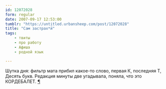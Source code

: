 ```yaml
---
id: 12072028
form: regular
date: 2007-09-17 12:53:00
tumblr: "https://untitled.urbansheep.com/post/12072028"
title: "Сам застрах*й"
tags:
    - твиты
    - про работу
    - Афиша
    - родной язык

---
```


<p>Шутка дня: фильтр мата прибил какое-то слово, первая К, последняя Т, Десять букв. Редакция минуты две угадывала, поняла, что это КОРДЕБАЛЕТ. <a href="http://twitter.com/urbansheep/statuses/273889022">¶</a></p>

